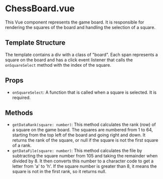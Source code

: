 # ChessBoard.vue

This Vue component represents the game board. It is responsible for rendering the squares of the board and handling the selection of a square.

## Template Structure

The template contains a div with a class of "board". Each span represents a square on the board and has a click event listener that calls the `onSquareSelect` method with the index of the square.

## Props

- `onSquareSelect`: A function that is called when a square is selected. It is required.

## Methods

- `getDataRank(square: number)`: This method calculates the rank (row) of a square on the game board. The squares are numbered from 1 to 64, starting from the top left of the board and going right and down. It returns the rank of the square, or null if the square is not the first square of a rank.
- `getDataFile(square: number)`: This method calculates the file by subtracting the square number from 105 and taking the remainder when divided by 8. It then converts this number to a character code to get a letter from 'a' to 'h'. If the square number is greater than 8, it means the square is not in the first rank, so it returns null.
